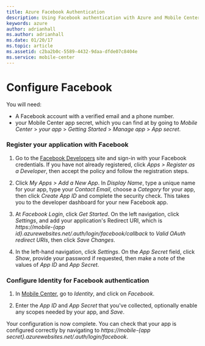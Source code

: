 ```yaml
---
title: Azure Facebook Authentication
description: Using Facebook authentication with Azure and Mobile Center
keywords: azure
author: adrianhall
ms.author: adrianhall
ms.date: 01/20/17
ms.topic: article
ms.assetid: c2ba2b0c-5589-4432-9daa-dfde07c8404e
ms.service: mobile-center
---
```


# Configure Facebook

You will need:
* A Facebook account with a verified email and a phone number.
* your Mobile Center app secret, which you can find at by going to _Mobile Center_ > _your app_ > _Getting Started_ > _Manage app_ > _App secret_.

### **Register your application with Facebook**

1. Go to the [Facebook Developers] site and sign-in with your Facebook  credentials. If you have not already registered, click _Apps > Register as a Developer_, then accept the policy and follow the registration steps.

2. Click _My Apps > Add a New App_. In _Display Name_, type a unique name for your app, type your _Contact Email_, choose a _Category_ for your app, then click _Create App ID_ and complete the security check. This takes you to the developer dashboard for your new Facebook app.

3. At _Facebook Login_, click _Get Started_. On the left navigation, click _Settings_, and add your application's Redirect URI, which is _https://mobile-{app id}.azurewebsites.net/.auth/login/facebook/callback_ to _Valid OAuth redirect URIs_, then click _Save Changes_.

4. In the left-hand navigation, click _Settings_. On the _App Secret_ field, click _Show_, provide your password if requested, then make a note of the values of _App ID_ and _App Secret_.

[Facebook Developers]:https://developers.facebook.com/

### **Configure Identity for Facebook authentication**

1. In [Mobile Center], go to _Identity_, and click on _Facebook_.

2. Enter the _App ID_ and _App Secret_ that you've collected, optionally enable any scopes needed by your app, and _Save_.

Your configuration is now complete. You can check that your app is configured correctly by navigating to _https://mobile-{app secret}.azurewebsites.net/.auth/login/facebook_.

[Mobile Center]: https://mobile.azure.com/
